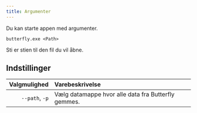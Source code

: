 ```yaml
---
title: Argumenter
---
```


Du kan starte appen med argumenter.

`butterfly.exe <Path>`

Sti er stien til den fil du vil åbne.

## Indstillinger

|   Valgmulighed | Varebeskrivelse                                                     |
| -------------: | :------------------------------------------------------------------ |
| `--path`, `-p` | Vælg datamappe hvor alle data fra Butterfly gemmes. |
